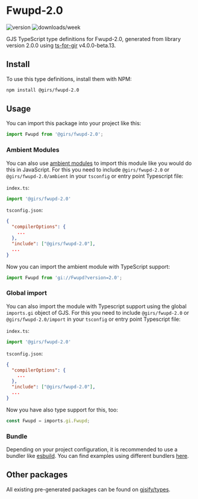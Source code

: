 
# Fwupd-2.0

![version](https://img.shields.io/npm/v/@girs/fwupd-2.0)
![downloads/week](https://img.shields.io/npm/dw/@girs/fwupd-2.0)


GJS TypeScript type definitions for Fwupd-2.0, generated from library version 2.0.0 using [ts-for-gir](https://github.com/gjsify/ts-for-gir) v4.0.0-beta.13.


## Install

To use this type definitions, install them with NPM:
```bash
npm install @girs/fwupd-2.0
```

## Usage

You can import this package into your project like this:
```ts
import Fwupd from '@girs/fwupd-2.0';
```

### Ambient Modules

You can also use [ambient modules](https://github.com/gjsify/ts-for-gir/tree/main/packages/cli#ambient-modules) to import this module like you would do this in JavaScript.
For this you need to include `@girs/fwupd-2.0` or `@girs/fwupd-2.0/ambient` in your `tsconfig` or entry point Typescript file:

`index.ts`:
```ts
import '@girs/fwupd-2.0'
```

`tsconfig.json`:
```json
{
  "compilerOptions": {
    ...
  },
  "include": ["@girs/fwupd-2.0"],
  ...
}
```

Now you can import the ambient module with TypeScript support: 

```ts
import Fwupd from 'gi://Fwupd?version=2.0';
```

### Global import

You can also import the module with Typescript support using the global `imports.gi` object of GJS.
For this you need to include `@girs/fwupd-2.0` or `@girs/fwupd-2.0/import` in your `tsconfig` or entry point Typescript file:

`index.ts`:
```ts
import '@girs/fwupd-2.0'
```

`tsconfig.json`:
```json
{
  "compilerOptions": {
    ...
  },
  "include": ["@girs/fwupd-2.0"],
  ...
}
```

Now you have also type support for this, too:

```ts
const Fwupd = imports.gi.Fwupd;
```

### Bundle

Depending on your project configuration, it is recommended to use a bundler like [esbuild](https://esbuild.github.io/). You can find examples using different bundlers [here](https://github.com/gjsify/ts-for-gir/tree/main/examples).

## Other packages

All existing pre-generated packages can be found on [gjsify/types](https://github.com/gjsify/types).

